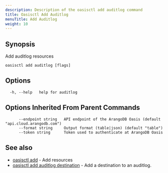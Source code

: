 ```yaml
---
description: Description of the oasisctl add auditlog command
title: Oasisctl Add Auditlog
menuTitle: Add Auditlog
weight: 10
---
```

## Synopsis
Add auditlog resources

```
oasisctl add auditlog [flags]
```

## Options
```
  -h, --help   help for auditlog
```

## Options Inherited From Parent Commands
```
      --endpoint string   API endpoint of the ArangoDB Oasis (default "api.cloud.arangodb.com")
      --format string     Output format (table|json) (default "table")
      --token string      Token used to authenticate at ArangoDB Oasis
```

## See also
* [oasisctl add](_index.md)	 - Add resources
* [oasisctl add auditlog destination](add-auditlog-destination.md)	 - Add a destination to an auditlog.

